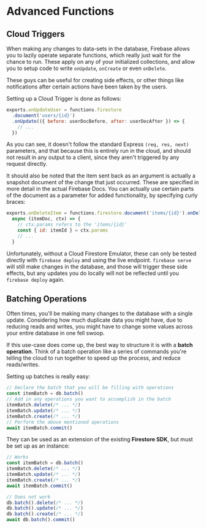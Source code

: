 # Advanced Functions

## Cloud Triggers

When making any changes to data-sets in the database, Firebase allows you to lazily operate separate functions, which really just wait for the chance to run. These apply on any of your initialized collections, and allow you to setup code to write `onUpdate`, `onCreate` or even `onDelete`.

These guys can be useful for creating side effects, or other things like notifications after certain actions have been taken by the users.

Setting up a Cloud Trigger is done as follows:

```js
exports.onUpdateUser = functions.firestore
  .document('users/{id}')
  .onUpdate(({ before: userDocBefore, after: userDocAfter }) => {
    // ...
  })
```

As you can see, it doesn't follow the standard Express `(req, res, next)` parameters, and that because this is entirely run in the cloud, and should not result in any output to a client, since they aren't triggered by any request directly.

It should also be noted that the item sent back as an argument is actually a snapshot document of the change that just occurred. These are specified in more detail in the actual Firebase Docs. You can actually use certain parts of the document as a parameter for added functionality, by specifying curly braces:

```js
exports.onDeleteItem = functions.firestore.document('items/{id}').onDelete(
  async (itemDoc, ctx) => {
    // ctx.params refers to the 'items/{id}'
    const { id: itemId } = ctx.params
    // ...
  }
```

Unfortunately, without a Cloud Firestore Emulator, these can only be tested directly with `firebase deploy` and using the live endpoint. `firebase serve` will still make changes in the database, and those will trigger these side effects, but any updates you do locally will not be reflected until you `firebase deploy` again.

## Batching Operations

Often times, you'll be making many changes to the database with a single update. Considering how much duplicate data you might have, due to reducing reads and writes, you might have to change some values across your entire database in one fell swoop.

If this use-case does come up, the best way to structure it is with a **batch operation**. Think of a batch operation like a series of commands you're telling the cloud to run together to speed up the process, and reduce reads/writes.

Setting up batches is really easy:

```js
// Declare the batch that you will be filling with operations
const itemBatch = db.batch()
// Add in any operations you want to accomplish in the batch
itemBatch.delete(/* ... */)
itemBatch.update(/* ... */)
itemBatch.create(/* ... */)
// Perform the above mentioned operations
await itemBatch.commit()
```

They can be used as an extension of the existing **Firestore SDK**, but must be set up as an instance:

```js
// Works
const itemBatch = db.batch()
itemBatch.delete(/* ... */)
itemBatch.update(/* ... */)
itemBatch.create(/* ... */)
await itemBatch.commit()
```

```js
// Does not work
db.batch().delete(/* ... */)
db.batch().update(/* ... */)
db.batch().create(/* ... */)
await db.batch().commit()
```
